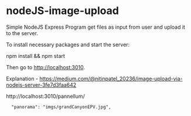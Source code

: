 # nodeJS-image-upload

Simple NodeJS Express Program get files as input from user and upload it to the server.

To install necessary packages and start the server:

npm install && npm start

Then go to [http://localhost:3010](http://localhost:3010).

Explanation - https://medium.com/@nitinpatel_20236/image-upload-via-nodejs-server-3fe7d3faa642

http://localhost:3010/pannellum/

      "panorama": "imgs/grandCanyonEPV.jpg",
